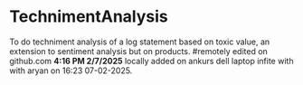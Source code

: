 # TechnimentAnalysis
To do techniment analysis of a log statement based on toxic value, an extension to sentiment analysis but on products.
#remotely edited on github.com **4:16 PM 2/7/2025**
locally added on ankurs dell laptop infite with with aryan on 16:23 07-02-2025.